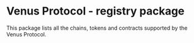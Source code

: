 # Venus Protocol - registry package

This package lists all the chains, tokens and contracts supported by the Venus Protocol.